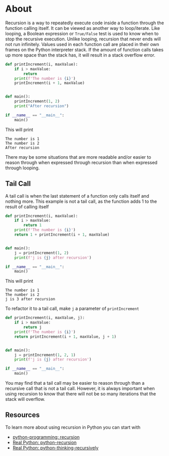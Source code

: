 # About

Recursion is a way to repeatedly execute code inside a function through the function calling itself.
It can be viewed as another way to loop/iterate. 
Like looping, a Boolean expression or `True/False` test is used to know when to stop the recursive execution.
Unlike looping, recursion that never ends will not run infinitely.
Values used in each function call are placed in their own frames on the Python interpreter stack.
If the amount of function calls takes up more space than the stack has, it will result in a stack overflow error.

```python
def printIncrement(i, maxValue):
    if i > maxValue:
        return
    print(f'The number is {i}')
    printIncrement(i + 1, maxValue)


def main():
    printIncrement(1, 2)
    print("After recursion")

if __name__ == "__main__":
    main()

```

This will print

```
The number is 1
The number is 2
After recursion
```

There may be some situations that are more readable and/or easier to reason through when expressed through recursion than when expressed through looping.


## Tail Call

A tail call is when the last statement of a function only calls itself and nothing more.
This example is not a tail call, as the function adds 1 to the result of calling itself

```python
def printIncrement(i, maxValue):
    if i > maxValue:
        return 1
    print(f'The number is {i}')
    return 1 + printIncrement(i + 1, maxValue)


def main():
    j = printIncrement(1, 2)
    print(f'j is {j} after recursion')

if __name__ == "__main__":
    main()

```

This will print

```
The number is 1
The number is 2
j is 3 after recursion
```

To refactor it to a tail call, make `j` a parameter of `printIncrement`

```python
def printIncrement(i, maxValue, j):
    if i > maxValue:
        return j
    print(f'The number is {i}')
    return printIncrement(i + 1, maxValue, j + 1)


def main():
    j = printIncrement(1, 2, 1)
    print(f'j is {j} after recursion')

if __name__ == "__main__":
    main()

```

You may find that a tail call may be easier to reason through than a recursive call that is not a tail call.
However, it is always important when using recursion to know that there will not be so many iterations that the stack will overflow.

## Resources

To learn more about using recursion in Python you can start with 
- [python-programming: recursion][python-programming: recursion]
- [Real Python: python-recursion][Real Python: python-recursion]
- [Real Python: python-thinking-recursively][Real Python: python-thinking-recursively]

[python-programming: recursion]: https://www.programiz.com/python-programming/recursion
[Real Python: python-recursion]: https://realpython.com/python-recursion/
[Real Python: python-thinking-recursively]: https://realpython.com/python-thinking-recursively/
